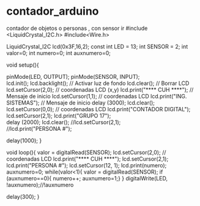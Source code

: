 # contador_arduino
contador de objetos o personas , con sensor ir 
#include <LiquidCrystal_I2C.h> 
#include<Wire.h>

LiquidCrystal_I2C lcd(0x3F,16,2);
const int LED = 13;
int SENSOR = 2;
int valor=0;
int numero=0;
int auxnumero=0;

void setup(){
  
  pinMode(LED, OUTPUT);
  pinMode(SENSOR, INPUT);  
   lcd.init();
  lcd.backlight();          // Activar luz de fondo 
  lcd.clear();              // Borrar LCD
  lcd.setCursor(2,0);       // coordenadas LCD (x,y)
  lcd.print("**** CUH ****");   // Mensaje de inicio
    lcd.setCursor(1,1);       // coordenadas LCD 
  lcd.print("ING. SISTEMAS");   // Mensaje de inicio
  delay (3000);
  lcd.clear(); 
  lcd.setCursor(0,0);       // coordenadas LCD 
  lcd.print("CONTADOR DIGITAL");
  lcd.setCursor(2,1);
  lcd.print("GRUPO 17");   
  delay (2000);
  lcd.clear();
  //lcd.setCursor(2,1);       
  //lcd.print("PERSONA #");  
  
  delay(1000);
}

void loop(){
  valor = digitalRead(SENSOR);
  lcd.setCursor(2,0);       // coordenadas LCD 
  lcd.print("**** CUH ****"); 
  lcd.setCursor(2,1);
  lcd.print("PERSONA #");
  lcd.setCursor(12, 1);
  lcd.print(numero);
  auxnumero=0;
  while(valor<1){
  valor = digitalRead(SENSOR);
  if (auxnumero==0){
    numero++;
    auxnumero=1;}
    }
  digitalWrite(LED, !auxnumero);//!auxnumero

  delay(300);
}
